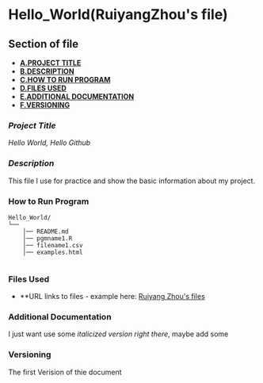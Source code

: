 # Hello_World(RuiyangZhou's file)
## **Section of file**
- **[A.PROJECT TITLE](#Project-Title)**
- **[B.DESCRIPTION](#Description)**
- **[C.HOW TO RUN PROGRAM](#How-to-run-program)**
- **[D.FILES USED](#files-used)**
- **[E.ADDITIONAL DOCUMENTATION](#additional-documentation)**
- **[F.VERSIONING](#versioning)**

### *Project Title*
*Hello World, Hello Github* 

### *Description*
This file I use for practice and show the basic information about my project.

### How to Run Program 

```text
Hello_World/
└── 
    │── README.md
    │── pgmname1.R
    │── filename1.csv
    │── examples.html
   
```

### **Files Used**

- **URL links to files - example here:
[Ruiyang Zhou's files](www.linkedin.com/in/rzhou168899221)


### Additional Documentation

I just want use some *italicized version right there*, maybe add some


### Versioning

The first Verision of thie document
